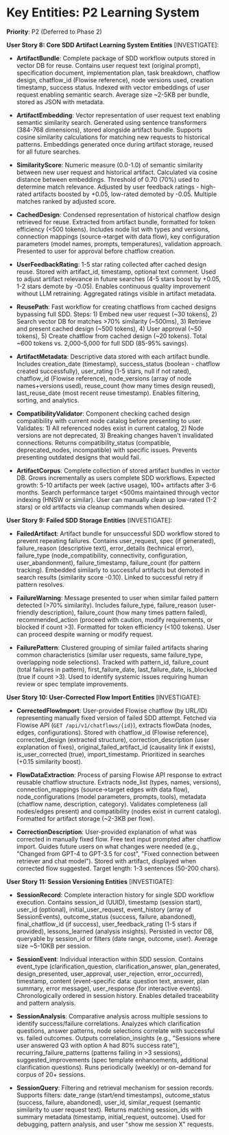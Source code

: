 # Key Entities: P2 Learning System

**Priority**: P2 (Deferred to Phase 2)

**User Story 8: Core SDD Artifact Learning System Entities** [INVESTIGATE]:

- **ArtifactBundle**: Complete package of SDD workflow outputs stored in vector DB for reuse. Contains user request text (original prompt), specification document, implementation plan, task breakdown, chatflow design, chatflow_id (Flowise reference), node versions used, creation timestamp, success status. Indexed with vector embeddings of user request enabling semantic search. Average size ~2-5KB per bundle, stored as JSON with metadata.

- **ArtifactEmbedding**: Vector representation of user request text enabling semantic similarity search. Generated using sentence transformers (384-768 dimensions), stored alongside artifact bundle. Supports cosine similarity calculations for matching new requests to historical patterns. Embeddings generated once during artifact storage, reused for all future searches.

- **SimilarityScore**: Numeric measure (0.0-1.0) of semantic similarity between new user request and historical artifact. Calculated via cosine distance between embeddings. Threshold of 0.70 (70%) used to determine match relevance. Adjusted by user feedback ratings - high-rated artifacts boosted by +0.05, low-rated demoted by -0.05. Multiple matches ranked by adjusted score.

- **CachedDesign**: Condensed representation of historical chatflow design retrieved for reuse. Extracted from artifact bundle, formatted for token efficiency (<500 tokens). Includes node list with types and versions, connection mappings (source→target with data flow), key configuration parameters (model names, prompts, temperatures), validation approach. Presented to user for approval before chatflow creation.

- **UserFeedbackRating**: 1-5 star rating collected after cached design reuse. Stored with artifact_id, timestamp, optional text comment. Used to adjust artifact relevance in future searches (4-5 stars boost by +0.05, 1-2 stars demote by -0.05). Enables continuous quality improvement without LLM retraining. Aggregated ratings visible in artifact metadata.

- **ReusePath**: Fast workflow for creating chatflows from cached designs bypassing full SDD. Steps: 1) Embed new user request (~30 tokens), 2) Search vector DB for matches >70% similarity (~500ms), 3) Retrieve and present cached design (~500 tokens), 4) User approval (~50 tokens), 5) Create chatflow from cached design (~20 tokens). Total ~600 tokens vs. 2,000-5,000 for full SDD (85-95% savings).

- **ArtifactMetadata**: Descriptive data stored with each artifact bundle. Includes creation_date (timestamp), success_status (boolean - chatflow created successfully), user_rating (1-5 stars, null if not rated), chatflow_id (Flowise reference), node_versions (array of node names+versions used), reuse_count (how many times design reused), last_reuse_date (most recent reuse timestamp). Enables filtering, sorting, and analytics.

- **CompatibilityValidator**: Component checking cached design compatibility with current node catalog before presenting to user. Validates: 1) All referenced nodes exist in current catalog, 2) Node versions are not deprecated, 3) Breaking changes haven't invalidated connections. Returns compatibility_status (compatible, deprecated_nodes, incompatible) with specific issues. Prevents presenting outdated designs that would fail.

- **ArtifactCorpus**: Complete collection of stored artifact bundles in vector DB. Grows incrementally as users complete SDD workflows. Expected growth: 5-10 artifacts per week (active usage), 100+ artifacts after 3-6 months. Search performance target <500ms maintained through vector indexing (HNSW or similar). User can manually clean up low-rated (1-2 stars) or old artifacts via cleanup commands when desired.

**User Story 9: Failed SDD Storage Entities** [INVESTIGATE]:

- **FailedArtifact**: Artifact bundle for unsuccessful SDD workflow stored to prevent repeating failures. Contains user_request, spec (if generated), failure_reason (descriptive text), error_details (technical error), failure_type (node_compatibility, connectivity, configuration, user_abandonment), failure_timestamp, failure_count (for pattern tracking). Embedded similarly to successful artifacts but demoted in search results (similarity score -0.10). Linked to successful retry if pattern resolves.

- **FailureWarning**: Message presented to user when similar failed pattern detected (>70% similarity). Includes failure_type, failure_reason (user-friendly description), failure_count (how many times pattern failed), recommended_action (proceed with caution, modify requirements, or blocked if count >3). Formatted for token efficiency (<100 tokens). User can proceed despite warning or modify request.

- **FailurePattern**: Clustered grouping of similar failed artifacts sharing common characteristics (similar user requests, same failure_type, overlapping node selections). Tracked with pattern_id, failure_count (total failures in pattern), first_failure_date, last_failure_date, is_blocked (true if count >3). Used to identify systemic issues requiring human review or spec template improvements.

**User Story 10: User-Corrected Flow Import Entities** [INVESTIGATE]:

- **CorrectedFlowImport**: User-provided Flowise chatflow (by URL/ID) representing manually fixed version of failed SDD attempt. Fetched via Flowise API (`GET /api/v1/chatflows/{id}`), extracts flowData (nodes, edges, configurations). Stored with chatflow_id (Flowise reference), corrected_design (extracted structure), correction_description (user explanation of fixes), original_failed_artifact_id (causality link if exists), is_user_corrected (true), import_timestamp. Prioritized in searches (+0.15 similarity boost).

- **FlowDataExtraction**: Process of parsing Flowise API response to extract reusable chatflow structure. Extracts node_list (types, names, versions), connection_mappings (source→target edges with data flow), node_configurations (model parameters, prompts, tools), metadata (chatflow name, description, category). Validates completeness (all nodes/edges present) and compatibility (nodes exist in current catalog). Formatted for artifact storage (~2-3KB per flow).

- **CorrectionDescription**: User-provided explanation of what was corrected in manually fixed flow. Free text input prompted after chatflow import. Guides future users on what changes were needed (e.g., "Changed from GPT-4 to GPT-3.5 for cost", "Fixed connection between retriever and chat model"). Stored with artifact, displayed when corrected flow suggested. Target length: 1-3 sentences (50-200 chars).

**User Story 11: Session Versioning Entities** [INVESTIGATE]:

- **SessionRecord**: Complete interaction history for single SDD workflow execution. Contains session_id (UUID), timestamp (session start), user_id (optional), initial_user_request, event_history (array of SessionEvents), outcome_status (success, failure, abandoned), final_chatflow_id (if success), user_feedback_rating (1-5 stars if provided), lessons_learned (analysis insights). Persisted in vector DB, queryable by session_id or filters (date range, outcome, user). Average size ~5-10KB per session.

- **SessionEvent**: Individual interaction within SDD session. Contains event_type (clarification_question, clarification_answer, plan_generated, design_presented, user_approval, user_rejection, error_occurred), timestamp, content (event-specific data: question text, answer, plan summary, error message), user_response (for interactive events). Chronologically ordered in session history. Enables detailed traceability and pattern analysis.

- **SessionAnalysis**: Comparative analysis across multiple sessions to identify success/failure correlations. Analyzes which clarification questions, answer patterns, node selections correlate with successful vs. failed outcomes. Outputs correlation_insights (e.g., "Sessions where user answered Q3 with option A had 80% success rate"), recurring_failure_patterns (patterns failing in >3 sessions), suggested_improvements (spec template enhancements, additional clarification questions). Runs periodically (weekly) or on-demand for corpus of 20+ sessions.

- **SessionQuery**: Filtering and retrieval mechanism for session records. Supports filters: date_range (start/end timestamps), outcome_status (success, failure, abandoned), user_id, similar_request (semantic similarity to user request text). Returns matching session_ids with summary metadata (timestamp, initial_request, outcome). Used for debugging, pattern analysis, and user "show me session X" requests.

